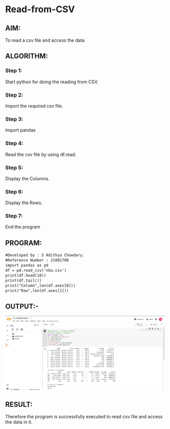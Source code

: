 # Read-from-CSV

## AIM:
To read a csv file and access the data

## ALGORITHM:

### Step 1:
Start python for doing the reading from CSV.

### Step 2:
Import the required csv file.

### Step 3:
Import pandas

### Step 4:
Read the csv file by using df.read.

### Step 5:
Display the Columns.

### Step 6:
Display the Rows.

### Step 7:
End the program

## PROGRAM:
~~~
#Developed by : S Adithya Chowdary.
#Reference Number : 21001700
import pandas as pd
df = pd.read_csv('nba.csv')
print(df.head(10))
print(df.tail())
print("Column",len(df.axes[0]))
print("Row",len(df.axes[1]))
~~~

## OUTPUT:-
![GitHub Logo](/IMAGES/img121.png)


## RESULT:
Therefore the program is successfully executed to read csv file and access the data in it.